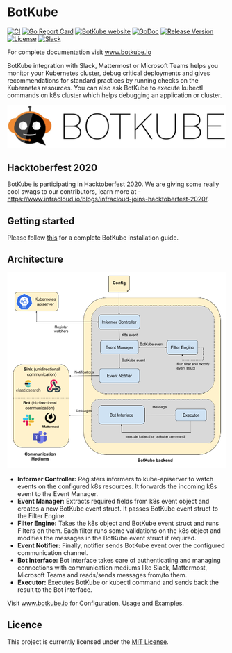 # BotKube

[![CI](https://github.com/infracloudio/botkube/workflows/CI/badge.svg?branch=develop)](https://github.com/infracloudio/botkube/actions?query=workflow%3ACI+branch%3Adevelop) [![Go Report Card](https://goreportcard.com/badge/github.com/infracloudio/botkube)](https://goreportcard.com/report/github.com/infracloudio/botkube)
[![BotKube website](https://img.shields.io/badge/docs-botkube.io-blue.svg)](https://botkube.io)
[![GoDoc](https://godoc.org/github.com/infracloudio/botkube?status.svg)](https://godoc.org/github.com/infracloudio/botkube)
[![Release Version](https://img.shields.io/github/v/release/infracloudio/botkube?label=Botkube)](https://github.com/infracloudio/botkube/releases/latest)
[![License](https://img.shields.io/github/license/infracloudio/botkube?color=light%20green&logo=github)](https://github.com/infracloudio/botkube/blob/develop/LICENSE)
[![Slack](https://badgen.net/badge/slack/BotKube?icon=slack)](http://join.botkube.io/)


For complete documentation visit www.botkube.io

BotKube integration with Slack, Mattermost or Microsoft Teams helps you monitor your Kubernetes cluster, debug critical deployments and gives recommendations for standard practices by running checks on the Kubernetes resources.
You can also ask BotKube to execute kubectl commands on k8s cluster which helps debugging an application or cluster.

![](botkube-title.jpg)

## Hacktoberfest 2020
BotKube is participating in Hacktoberfest 2020. We are giving some really cool swags to our contributors, learn more at - https://www.infracloud.io/blogs/infracloud-joins-hacktoberfest-2020/. 

## Getting started
Please follow [this](https://www.botkube.io/installation/) for a complete BotKube installation guide.

## Architecture
![](/botkube_arch.jpg)
- **Informer Controller:** Registers informers to kube-apiserver to watch events on the configured k8s resources. It forwards the incoming k8s event to the Event Manager.
- **Event Manager:** Extracts required fields from k8s event object and creates a new BotKube event struct. It passes BotKube event struct to the Filter Engine.
- **Filter Engine:** Takes the k8s object and BotKube event struct and runs Filters on them. Each filter runs some validations on the k8s object and modifies the messages in the BotKube event struct if required.
- **Event Notifier:** Finally, notifier sends BotKube event over the configured communication channel.
- **Bot Interface:** Bot interface takes care of authenticating and managing connections with communication mediums like Slack, Mattermost, Microsoft Teams and reads/sends messages from/to them. 
- **Executor:** Executes BotKube or kubectl command and sends back the result to the Bot interface.

Visit www.botkube.io for Configuration, Usage and Examples.

## Licence

This project is currently licensed under the [MIT License](https://github.com/infracloudio/botkube/blob/develop/LICENSE).
